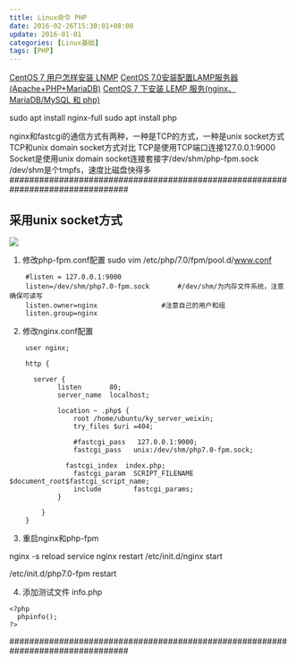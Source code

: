 ```yaml
---
title: Linux命令 PHP
date: 2016-02-26T15:30:01+08:00
update: 2016-01-01
categories: [Linux基础]
tags: [PHP]
---
```

[CentOS 7 用户怎样安装 LNMP](http://www.linuxidc.com/Linux/2014-09/106192.htm)
[CentOS 7.0安装配置LAMP服务器(Apache+PHP+MariaDB)](http://www.osyunwei.com/archives/7882.html)
[CentOS 7 下安装 LEMP 服务(nginx、MariaDB/MySQL 和 php)](http://www.tuicool.com/articles/EJ3uY3)

sudo apt install nginx-full
sudo apt install php

nginx和fastcgi的通信方式有两种，一种是TCP的方式，一种是unix socket方式
TCP和unix domain socket方式对比
TCP是使用TCP端口连接127.0.0.1:9000
Socket是使用unix domain socket连接套接字/dev/shm/php-fpm.sock
/dev/shm是个tmpfs，速度比磁盘快得多
################################################################################
## 采用unix socket方式
![](http://www.phpddt.com/usr/uploads/2015/08/2082710571.png)

1. 修改php-fpm.conf配置
  sudo vim /etc/php/7.0/fpm/pool.d/www.conf
```
    #listen = 127.0.0.1:9000
    listen=/dev/shm/php7.0-fpm.sock       #/dev/shm/为内存文件系统，注意 确保可读写    
    listen.owner=nginx                #注意自己的用户和组
    listen.group=nginx
```

2. 修改nginx.conf配置
```
    user nginx;

    http {

      server {
    	    listen       80;
    	    server_name  localhost;

    	    location ~ .php$ {
    	        root /home/ubuntu/ky_server_weixin;
    	        try_files $uri =404;

    	      	#fastcgi_pass   127.0.0.1:9000;
    	        fastcgi_pass   unix:/dev/shm/php7.0-fpm.sock;

              fastcgi_index  index.php;
    	        fastcgi_param  SCRIPT_FILENAME  $document_root$fastcgi_script_name;
    	        include        fastcgi_params;
    	    }

    	}
    }
```

3. 重启nginx和php-fpm

  nginx -s reload
  service nginx restart
  /etc/init.d/nginx start

  /etc/init.d/php7.0-fpm restart

4. 添加测试文件 info.php

  ```
  <?php
    phpinfo();
  ?>
  ```

################################################################################
